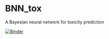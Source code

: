 # BNN_tox

A Bayesian neural network for toxicity prediction

[![Binder](https://mybinder.org/badge_logo.svg)](https://mybinder.org/v2/gh/elizavetasemenova/BNN_tox/master)
